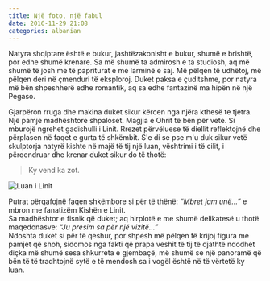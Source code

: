 ```yaml
---
title: Një foto, një fabul
date: 2016-11-29 21:08
categories: albanian
---
```


Natyra shqiptare është e bukur, jashtëzakonisht e bukur, shumë e brishtë, por
edhe shumë krenare. Sa më shumë ta admirosh e ta studiosh, aq më shumë të josh
me të papriturat e me larminë e saj. Më pëlqen të udhëtoj, më pëlqen deri në
çmenduri të eksploroj. Duket paksa e çuditshme, por natyra më bën shpeshherë
edhe romantik, aq sa edhe fantazinë ma hipën në një Pegaso.

Gjarpëron rruga dhe makina duket sikur kërcen nga njëra kthesë te tjetra. Një
pamje madhështore shpaloset. Magjia e Ohrit të bën për vete. Si mburojë ngrehet
gadishulli i Linit. Rrezet përvëluese të diellit reflektojnë dhe përplasen në
faqet e gurta të shkëmbit. S'e di se pse m'u duk sikur vetë skulptorja natyrë
kishte në majë të tij një luan, vështrimi i të cilit, i përqendruar dhe krenar
duket sikur do të thotë:

> Ky vend ka zot.

![Luan i Linit](https://raw.githubusercontent.com/alter2000/alter2000.github.io/master/img/Lin.png)

Putrat përqafojnë faqen shkëmbore si për të thënë: *“Mbret jam unë...”* e mbron
me fanatizëm Kishën e Linit.  
Sa madhështor e fisnik që duket; aq hirplotë e me shumë delikatesë u thotë
maqedonasve: *“Ju presim sa për një vizitë...”*  
Ndoshta duket si për të qeshur, por shpesh më pëlqen të krijoj figura me pamjet
që shoh, sidomos nga fakti që prapa veshit të tij të djathtë ndodhet diçka më
shumë sesa shkurreta e gjembaçë, më shumë se një panoramë që bën të të
tradhtojnë sytë e të mendosh sa i vogël është në të vërtetë ky luan.
